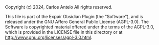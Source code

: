 Copyright (c) 2024, Carlos Antelo
All rights reserved.

This file is part of the Expair Obsidian Plugin (the "Software"), and is released under the 
GNU Affero General Public License (AGPL-3.0). The Software is copyrighted material 
offered under the terms of the AGPL-3.0, which is provided in the LICENSE file in 
this directory or at <http://www.gnu.org/licenses/agpl-3.0.html>.
